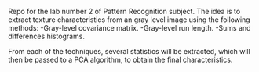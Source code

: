 Repo for the lab number 2 of Pattern Recognition subject.
The idea is to extract texture characteristics from an gray level image using
the following methods:
    -Gray-level covariance matrix.
    -Gray-level run length.
    -Sums and differences histograms.

From each of the techniques, several statistics will be extracted, which will then
be passed to a PCA algorithm, to obtain the final characteristics.
